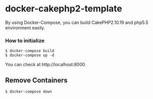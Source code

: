 # docker-cakephp2-template

By using Docker-Compose, you can build CakePHP2.10.19 and php5.5 environment easily.




### How to initialize

```
$ docker-compose build
$ docker-compose up -d
```

You can check at http://localhost:8000


## Remove Containers

```
$ docker-compose down 
```


